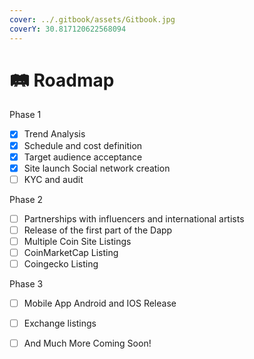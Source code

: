 ```yaml
---
cover: ../.gitbook/assets/Gitbook.jpg
coverY: 30.817120622568094
---
```


# 🛤 Roadmap

Phase 1

* [x] Trend Analysis&#x20;
* [x] Schedule and cost definition&#x20;
* [x] Target audience acceptance&#x20;
* [x] Site launch Social network creation&#x20;
* [ ] KYC and audit

Phase 2&#x20;

* [ ] Partnerships with influencers and international artists
* [ ] Release of the first part of the Dapp
* [ ] Multiple Coin Site Listings
* [ ] CoinMarketCap Listing
* [ ] Coingecko Listing

Phase 3&#x20;

* [ ] Mobile App Android and IOS Release
* [ ] Exchange listings
* [ ] And Much More Coming Soon!

